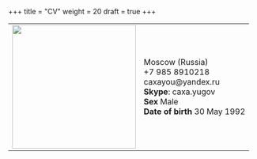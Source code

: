 +++
title = "CV"
weight = 20
draft = true
+++


<div class="table-wrapper">
    <table>
        <tr>
            <td>
                <img height="250" src="/images/AY.jpg">
            </td>
            <td style="vertical-align: middle">
                Moscow (Russia)<br>
                +7 985 8910218<br>
                caxayou@yandex.ru<br>
                <strong>Skype</strong>: caxa.yugov<br>
                <strong>Sex</strong> Male <br>
                <strong>Date of birth</strong> 30 May 1992
            </td>
        </tr>
    </table>
</div>
